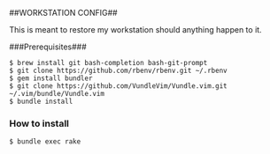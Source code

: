 ##WORKSTATION CONFIG##

This is meant to restore my workstation should anything happen to it.

###Prerequisites###

    $ brew install git bash-completion bash-git-prompt
    $ git clone https://github.com/rbenv/rbenv.git ~/.rbenv
    $ gem install bundler
    $ git clone https://github.com/VundleVim/Vundle.vim.git ~/.vim/bundle/Vundle.vim
    $ bundle install

### How to install ###

    $ bundle exec rake


    
